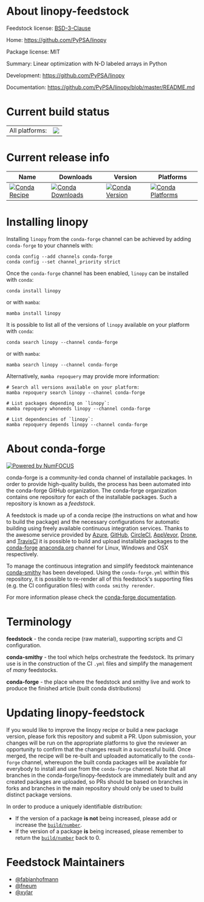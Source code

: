 About linopy-feedstock
======================

Feedstock license: [BSD-3-Clause](https://github.com/conda-forge/linopy-feedstock/blob/main/LICENSE.txt)

Home: https://github.com/PyPSA/linopy

Package license: MIT

Summary: Linear optimization with N-D labeled arrays in Python

Development: https://github.com/PyPSA/linopy

Documentation: https://github.com/PyPSA/linopy/blob/master/README.md

Current build status
====================


<table><tr><td>All platforms:</td>
    <td>
      <a href="https://dev.azure.com/conda-forge/feedstock-builds/_build/latest?definitionId=17923&branchName=main">
        <img src="https://dev.azure.com/conda-forge/feedstock-builds/_apis/build/status/linopy-feedstock?branchName=main">
      </a>
    </td>
  </tr>
</table>

Current release info
====================

| Name | Downloads | Version | Platforms |
| --- | --- | --- | --- |
| [![Conda Recipe](https://img.shields.io/badge/recipe-linopy-green.svg)](https://anaconda.org/conda-forge/linopy) | [![Conda Downloads](https://img.shields.io/conda/dn/conda-forge/linopy.svg)](https://anaconda.org/conda-forge/linopy) | [![Conda Version](https://img.shields.io/conda/vn/conda-forge/linopy.svg)](https://anaconda.org/conda-forge/linopy) | [![Conda Platforms](https://img.shields.io/conda/pn/conda-forge/linopy.svg)](https://anaconda.org/conda-forge/linopy) |

Installing linopy
=================

Installing `linopy` from the `conda-forge` channel can be achieved by adding `conda-forge` to your channels with:

```
conda config --add channels conda-forge
conda config --set channel_priority strict
```

Once the `conda-forge` channel has been enabled, `linopy` can be installed with `conda`:

```
conda install linopy
```

or with `mamba`:

```
mamba install linopy
```

It is possible to list all of the versions of `linopy` available on your platform with `conda`:

```
conda search linopy --channel conda-forge
```

or with `mamba`:

```
mamba search linopy --channel conda-forge
```

Alternatively, `mamba repoquery` may provide more information:

```
# Search all versions available on your platform:
mamba repoquery search linopy --channel conda-forge

# List packages depending on `linopy`:
mamba repoquery whoneeds linopy --channel conda-forge

# List dependencies of `linopy`:
mamba repoquery depends linopy --channel conda-forge
```


About conda-forge
=================

[![Powered by
NumFOCUS](https://img.shields.io/badge/powered%20by-NumFOCUS-orange.svg?style=flat&colorA=E1523D&colorB=007D8A)](https://numfocus.org)

conda-forge is a community-led conda channel of installable packages.
In order to provide high-quality builds, the process has been automated into the
conda-forge GitHub organization. The conda-forge organization contains one repository
for each of the installable packages. Such a repository is known as a *feedstock*.

A feedstock is made up of a conda recipe (the instructions on what and how to build
the package) and the necessary configurations for automatic building using freely
available continuous integration services. Thanks to the awesome service provided by
[Azure](https://azure.microsoft.com/en-us/services/devops/), [GitHub](https://github.com/),
[CircleCI](https://circleci.com/), [AppVeyor](https://www.appveyor.com/),
[Drone](https://cloud.drone.io/welcome), and [TravisCI](https://travis-ci.com/)
it is possible to build and upload installable packages to the
[conda-forge](https://anaconda.org/conda-forge) [anaconda.org](https://anaconda.org/)
channel for Linux, Windows and OSX respectively.

To manage the continuous integration and simplify feedstock maintenance
[conda-smithy](https://github.com/conda-forge/conda-smithy) has been developed.
Using the ``conda-forge.yml`` within this repository, it is possible to re-render all of
this feedstock's supporting files (e.g. the CI configuration files) with ``conda smithy rerender``.

For more information please check the [conda-forge documentation](https://conda-forge.org/docs/).

Terminology
===========

**feedstock** - the conda recipe (raw material), supporting scripts and CI configuration.

**conda-smithy** - the tool which helps orchestrate the feedstock.
                   Its primary use is in the construction of the CI ``.yml`` files
                   and simplify the management of *many* feedstocks.

**conda-forge** - the place where the feedstock and smithy live and work to
                  produce the finished article (built conda distributions)


Updating linopy-feedstock
=========================

If you would like to improve the linopy recipe or build a new
package version, please fork this repository and submit a PR. Upon submission,
your changes will be run on the appropriate platforms to give the reviewer an
opportunity to confirm that the changes result in a successful build. Once
merged, the recipe will be re-built and uploaded automatically to the
`conda-forge` channel, whereupon the built conda packages will be available for
everybody to install and use from the `conda-forge` channel.
Note that all branches in the conda-forge/linopy-feedstock are
immediately built and any created packages are uploaded, so PRs should be based
on branches in forks and branches in the main repository should only be used to
build distinct package versions.

In order to produce a uniquely identifiable distribution:
 * If the version of a package **is not** being increased, please add or increase
   the [``build/number``](https://docs.conda.io/projects/conda-build/en/latest/resources/define-metadata.html#build-number-and-string).
 * If the version of a package **is** being increased, please remember to return
   the [``build/number``](https://docs.conda.io/projects/conda-build/en/latest/resources/define-metadata.html#build-number-and-string)
   back to 0.

Feedstock Maintainers
=====================

* [@fabianhofmann](https://github.com/fabianhofmann/)
* [@fneum](https://github.com/fneum/)
* [@xylar](https://github.com/xylar/)


